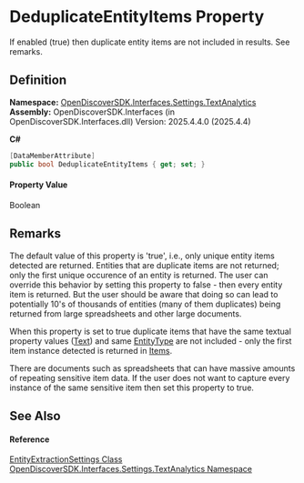 # DeduplicateEntityItems Property


If enabled (true) then duplicate entity items are not included in results. See remarks.



## Definition
**Namespace:** <a href="426e0aba-3c94-7f71-597c-2ec5efa7782b">OpenDiscoverSDK.Interfaces.Settings.TextAnalytics</a>  
**Assembly:** OpenDiscoverSDK.Interfaces (in OpenDiscoverSDK.Interfaces.dll) Version: 2025.4.4.0 (2025.4.4)

**C#**
``` C#
[DataMemberAttribute]
public bool DeduplicateEntityItems { get; set; }
```



#### Property Value
Boolean

## Remarks

The default value of this property is 'true', i.e., only unique entity items detected are returned. Entities that are duplicate items are not returned; only the first unique occurence of an entity is returned. The user can override this behavior by setting this property to false - then every entity item is returned. But the user should be aware that doing so can lead to potentially 10's of thousands of entities (many of them duplicates) being returned from large spreadsheets and other large documents.

When this property is set to true duplicate items that have the same textual property values (<a href="78237b47-97e4-7f4b-d6c9-18ae0143b759">Text</a>) and same <a href="2caef568-f7bd-69fc-89c4-aa0d3e2c497b">EntityType</a> are not included - only the first item instance detected is returned in <a href="df171504-4e56-94e0-248a-15a2978f734c">Items</a>.

There are documents such as spreadsheets that can have massive amounts of repeating sensitive item data. If the user does not want to capture every instance of the same sensitive item then set this property to true.


## See Also


#### Reference
<a href="ec55b021-9975-fde7-8194-2e5ebc6ce775">EntityExtractionSettings Class</a>  
<a href="426e0aba-3c94-7f71-597c-2ec5efa7782b">OpenDiscoverSDK.Interfaces.Settings.TextAnalytics Namespace</a>  
